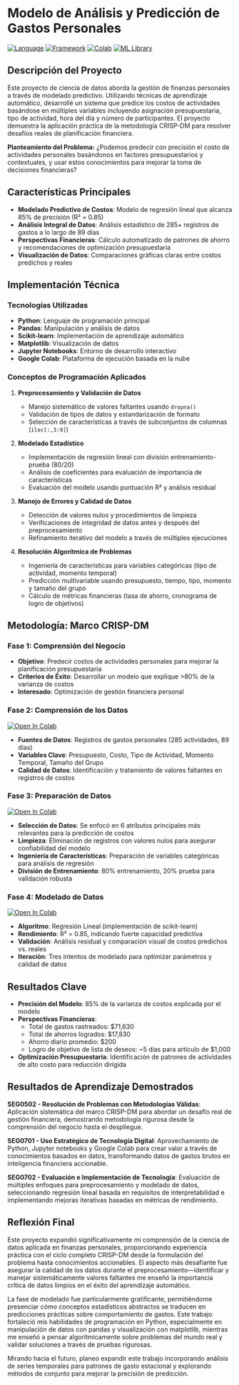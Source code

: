 
# Modelo de Análisis y Predicción de Gastos Personales

[![Language](https://img.shields.io/badge/code-Python-blue.svg?logo=python&logoColor=white)](https://python.org/)
[![Framework](https://img.shields.io/badge/Jupyter-Notebook-orange.svg?logo=jupyter&logoColor=white)](https://jupyter.org/)
[![Colab](https://img.shields.io/badge/Google-Colab-orange.svg?logo=GoogleColab&logoColor=white)](https://scikit-learn.org/)
[![ML Library](https://img.shields.io/badge/Field-Machine%20Learning-red.svg?logo=scikit-learn&logoColor=white)](https://scikit-learn.org/)

## Descripción del Proyecto

Este proyecto de ciencia de datos aborda la gestión de finanzas personales a través de modelado predictivo. Utilizando técnicas de aprendizaje automático, desarrollé un sistema que predice los costos de actividades basándose en múltiples variables incluyendo asignación presupuestaria, tipo de actividad, hora del día y número de participantes. El proyecto demuestra la aplicación práctica de la metodología CRISP-DM para resolver desafíos reales de planificación financiera.

**Planteamiento del Problema:** ¿Podemos predecir con precisión el costo de actividades personales basándonos en factores presupuestarios y contextuales, y usar estos conocimientos para mejorar la toma de decisiones financieras?

## Características Principales

- **Modelado Predictivo de Costos**: Modelo de regresión lineal que alcanza 85% de precisión (R² = 0.85)
- **Análisis Integral de Datos**: Análisis estadístico de 285+ registros de gastos a lo largo de 89 días
- **Perspectivas Financieras**: Cálculo automatizado de patrones de ahorro y recomendaciones de optimización presupuestaria
- **Visualización de Datos**: Comparaciones gráficas claras entre costos predichos y reales

## Implementación Técnica

### Tecnologías Utilizadas
- **Python**: Lenguaje de programación principal
- **Pandas**: Manipulación y análisis de datos
- **Scikit-learn**: Implementación de aprendizaje automático
- **Matplotlib**: Visualización de datos
- **Jupyter Notebooks**: Entorno de desarrollo interactivo
- **Google Colab**: Plataforma de ejecución basada en la nube

### Conceptos de Programación Aplicados

1. **Preprocesamiento y Validación de Datos**
   - Manejo sistemático de valores faltantes usando `dropna()` 
   - Validación de tipos de datos y estandarización de formato
   - Selección de características a través de subconjuntos de columnas (`iloc[:,3:9]`)

2. **Modelado Estadístico**
   - Implementación de regresión lineal con división entrenamiento-prueba (80/20)
   - Análisis de coeficientes para evaluación de importancia de características
   - Evaluación del modelo usando puntuación R² y análisis residual

3. **Manejo de Errores y Calidad de Datos**
   - Detección de valores nulos y procedimientos de limpieza
   - Verificaciones de integridad de datos antes y después del preprocesamiento
   - Refinamiento iterativo del modelo a través de múltiples ejecuciones

4. **Resolución Algorítmica de Problemas**
   - Ingeniería de características para variables categóricas (tipo de actividad, momento temporal)
   - Predicción multivariable usando presupuesto, tiempo, tipo, momento y tamaño del grupo
   - Cálculo de métricas financieras (tasa de ahorro, cronograma de logro de objetivos)

## Metodología: Marco CRISP-DM

### Fase 1: Comprensión del Negocio
- **Objetivo**: Predecir costos de actividades personales para mejorar la planificación presupuestaria
- **Criterios de Éxito**: Desarrollar un modelo que explique >80% de la varianza de costos
- **Interesado**: Optimización de gestión financiera personal

### Fase 2: Comprensión de los Datos
[![Open In Colab](https://colab.research.google.com/assets/colab-badge.svg)](https://colab.research.google.com/drive/1QB_lH_D7s-Vi4gmNGMjiLfeD8VPEAWVw?usp=sharing)
- **Fuentes de Datos**: Registros de gastos personales (285 actividades, 89 días)
- **Variables Clave**: Presupuesto, Costo, Tipo de Actividad, Momento Temporal, Tamaño del Grupo
- **Calidad de Datos**: Identificación y tratamiento de valores faltantes en registros de costos

### Fase 3: Preparación de Datos  
[![Open In Colab](https://colab.research.google.com/assets/colab-badge.svg)](https://colab.research.google.com/drive/1oP9cLpB8nw0WeR2r1aw2ijqvSLAy-brl?usp=sharing)
- **Selección de Datos**: Se enfocó en 6 atributos principales más relevantes para la predicción de costos
- **Limpieza**: Eliminación de registros con valores nulos para asegurar confiabilidad del modelo
- **Ingeniería de Características**: Preparación de variables categóricas para análisis de regresión
- **División de Entrenamiento**: 80% entrenamiento, 20% prueba para validación robusta

### Fase 4: Modelado de Datos
[![Open In Colab](https://colab.research.google.com/assets/colab-badge.svg)](https://colab.research.google.com/drive/1jaAr7F8DuQHmI8Q75R8YxRFWM5c8gQR5?usp=sharing)
- **Algoritmo**: Regresión Lineal (implementación de scikit-learn)
- **Rendimiento**: R² = 0.85, indicando fuerte capacidad predictiva
- **Validación**: Análisis residual y comparación visual de costos predichos vs. reales
- **Iteración**: Tres intentos de modelado para optimizar parámetros y calidad de datos

## Resultados Clave

- **Precisión del Modelo**: 85% de la varianza de costos explicada por el modelo
- **Perspectivas Financieras**: 
  - Total de gastos rastreados: $71,630
  - Total de ahorros logrados: $17,830  
  - Ahorro diario promedio: $200
  - Logro de objetivo de lista de deseos: ~5 días para artículo de $1,000
- **Optimización Presupuestaria**: Identificación de patrones de actividades de alto costo para reducción dirigida

## Resultados de Aprendizaje Demostrados

**SEG0502 - Resolución de Problemas con Metodologías Válidas**: Aplicación sistemática del marco CRISP-DM para abordar un desafío real de gestión financiera, demostrando metodología rigurosa desde la comprensión del negocio hasta el despliegue.

**SEG0701 - Uso Estratégico de Tecnología Digital**: Aprovechamiento de Python, Jupyter notebooks y Google Colab para crear valor a través de conocimientos basados en datos, transformando datos de gastos brutos en inteligencia financiera accionable.

**SEG0702 - Evaluación e Implementación de Tecnología**: Evaluación de múltiples enfoques para preprocesamiento y modelado de datos, seleccionando regresión lineal basada en requisitos de interpretabilidad e implementando mejoras iterativas basadas en métricas de rendimiento.

## Reflexión Final

Este proyecto expandió significativamente mi comprensión de la ciencia de datos aplicada en finanzas personales, proporcionando experiencia práctica con el ciclo completo CRISP-DM desde la formulación del problema hasta conocimientos accionables. El aspecto más desafiante fue asegurar la calidad de los datos durante el preprocesamiento—identificar y manejar sistemáticamente valores faltantes me enseñó la importancia crítica de datos limpios en el éxito del aprendizaje automático.

La fase de modelado fue particularmente gratificante, permitiéndome presenciar cómo conceptos estadísticos abstractos se traducen en predicciones prácticas sobre comportamiento de gastos. Este trabajo fortaleció mis habilidades de programación en Python, especialmente en manipulación de datos con pandas y visualización con matplotlib, mientras me enseñó a pensar algorítmicamente sobre problemas del mundo real y validar soluciones a través de pruebas rigurosas.

Mirando hacia el futuro, planeo expandir este trabajo incorporando análisis de series temporales para patrones de gasto estacional y explorando métodos de conjunto para mejorar la precisión de predicción.
